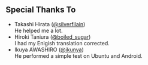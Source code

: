 ## Special Thanks To

* Takashi Hirata ([@silverfilain](https://twitter.com/silverfilain))  
  He helped me a lot.
* Hiroki Taniura ([@boiled_sugar](https://twitter.com/boiled_sugar))  
  I had my Enlgish translation corrected.  
* Ikuya AWASHIRO ([@ikunya](https://twitter.com/ikunya))  
  He performed a simple test on Ubuntu and Android.